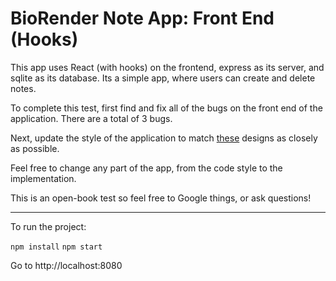 # BioRender Note App: Front End (Hooks)

This app uses React (with hooks) on the frontend, express as its server, and sqlite as its database. Its a simple app, where users can create and delete notes.

To complete this test, first find and fix all of the bugs on the front end of the application. There are a total of 3 bugs.

Next, update the style of the application to match [these](https://scene.zeplin.io/project/601b083a92af6724b5a973bf) designs as closely as possible.

Feel free to change any part of the app, from the code style to the implementation.

This is an open-book test so feel free to Google things, or ask questions!

----

To run the project:

```npm install```
```npm start```

Go to http://localhost:8080